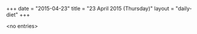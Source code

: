 +++
date = "2015-04-23"
title = "23 April 2015 (Thursday)"
layout = "daily-diet"
+++

\<no entries\>
